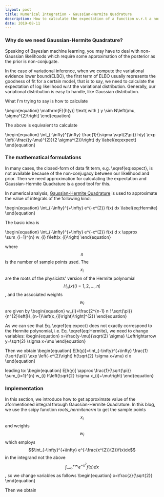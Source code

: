 ```yaml
---
layout: post
title: Numerical Integration - Gaussian-Hermite Quadrature
description: How to calculate the expectation of a function w.r.t a normal distribution when its closed form is not available
date: 2019-08-11
---
```


### Why do we need Gaussian-Hermite Quadrature?
<p>
Speaking of Bayesian machine learning, you may have to deal with non-Gaussian likelihoods which require some approximation of the posterior as the prior is non-conjugate. 
</p>
<p>
In the case of variational inference, when we compute the variational evidence lower bound(ELBO), the first term of ELBO usually represents the goodness of fit for a certain model, that is to say, we need to calculate the expectation of log likelihood w.r.t the variational distribution. Generally, our variational distribution is easy to handle, like Gaussian distribution. 
</p>
<p>
What I'm trying to say is how to calculate
</p>

\begin{equation}
\mathrm{E}[h(y)] \text{ with }  y \sim N\left(\mu, \sigma^{2}\right)
\end{equation}

The above is equivalent to calculate

\begin{equation}
\int_{-\infty}^{\infty} \frac{1}{\sigma \sqrt{2\pi}} h(y) \exp \left(-\frac{(y-\mu)^{2}}{2 \sigma^{2}}\right) dy
\label{eq:expect}
\end{equation}

### The mathematical formulations

<p>
In many cases, the closed-form of data fit term, e.g. \eqref{eq:expect}, is not available because of the non-conjugacy between our likelihood and prior. Then we need approximation for calculating the expectation and Gaussian-Hermite Quadrature is a good tool for this.
</p>

<p>
In numerical analysis, <a href="https://en.wikipedia.org/wiki/Gauss%E2%80%93Hermite_quadrature" target="_blank">Gaussian-Hermite Quadrature</a> is used to approximate the value of integrals of the following kind:
</p>

\begin{equation}
\int_{-\infty}^{+\infty} e^{-x^{2}} f(x) dx
\label{eq:Hermite}
\end{equation}

The basic idea is

\begin{equation}
\int_{-\infty}^{+\infty} e^{-x^{2}} f(x) d x \approx \sum_{i=1}^{n} w_{i} f\left(x_{i}\right)
\end{equation}

where $$n$$ is the number of sample points used. The $$x_i$$ are the roots of the physicists' version of the Hermite polynomial $$H_n(x) (i = 1,2,\ldots,n)$$, and the associated weights $$w_i$$ are given by
\begin{equation}
w_{i}=\frac{2^{n-1} n ! \sqrt{\pi}}{n^{2}\left[H_{n-1}\left(x_{i}\right)\right]^{2}}
\end{equation}

As we can see that Eq. \eqref{eq:expect} does not exactly correspond to the Hermite polynomial, i.e. Eq. \eqref{eq:Hermite}, we need to change variables:
\begin{equation}
x=\frac{y-\mu}{\sqrt{2} \sigma} \Leftrightarrow y=\sqrt{2} \sigma x+\mu
\end{equation}

Then we obtain
\begin{equation}
E[h(y)]=\int_{-\infty}^{+\infty} \frac{1}{\sqrt{\pi}} \exp \left(-x^{2}\right) h(\sqrt{2} \sigma x+\mu) d x
\end{equation}

leading to:
\begin{equation}
E[h(y)] \approx \frac{1}{\sqrt{\pi}} \sum_{i=1}^{n} w_{i} h\left(\sqrt{2} \sigma x_{i}+\mu\right)
\end{equation}

### Implementation

In this section, we introduce how to get approximate value of the aformentioned integral through Gaussian-Hermite Quadrature. In this blog, we use the scipy function *roots_hermitenorm* to get the sample points $$x_i$$ and weights $$w_i$$ which employs $$\int_{-\infty}^{+\infty} e^{-\frac{x^{2}}{2}}f(x)dx$$ in the integrand not the above $$\int_{-\infty}^{+\infty} e^{-x^{2}} f(x) dx$$, so we change variables as follows
\begin{equation}
x=\frac{z}{\sqrt{2}}
\end{equation}

Then we obtain

